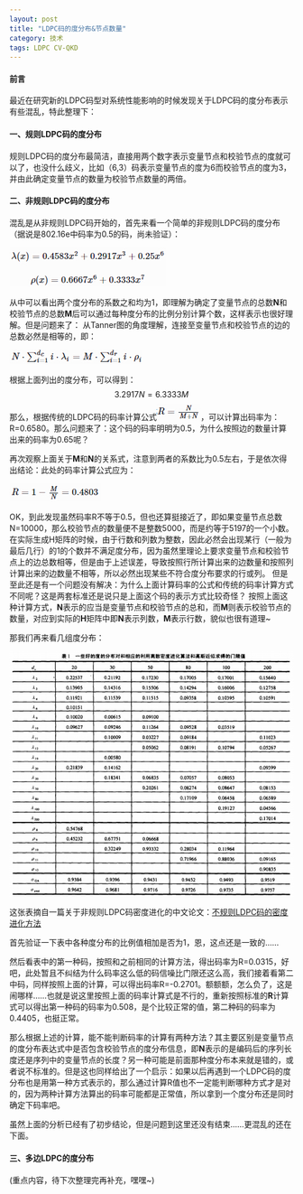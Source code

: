 ```yaml
---
layout: post
title: "LDPC码的度分布&节点数量"
category: 技术
tags: LDPC CV-QKD
---
```


#### 前言
  最近在研究新的LDPC码型对系统性能影响的时候发现关于LDPC码的度分布表示有些混乱，特此整理下：

#### 一、规则LDPC码的度分布
  规则LDPC码的度分布最简洁，直接用两个数字表示变量节点和校验节点的度就可以了，也没什么歧义，比如（6,3）码表示变量节点的度为6而校验节点的度为3，并由此确定变量节点的数量为校验节点数量的两倍。
  
#### 二、非规则LDPC码的度分布
  混乱是从非规则LDPC码开始的，首先来看一个简单的非规则LDPC码的度分布（据说是802.16e中码率为0.5的码，尚未验证）：
  
![interpreter pattern](/public/upload/LDPC-Degree/f1.jpg)

  从中可以看出两个度分布的系数之和均为1，即理解为确定了变量节点的总数**N**和校验节点的总数**M**后可以通过每种度分布的比例分别计算个数，这样表示也很好理解。但是问题来了：
  从Tanner图的角度理解，连接至变量节点和校验节点的边的总数必然是相等的，即：
  
![interpreter pattern](/public/upload/LDPC-Degree/f2.jpg)

  根据上面列出的度分布，可以得到：
  $$3.2917N = 6.3333M$$
  那么，根据传统的LDPC码的码率计算公式![interpreter pattern](/public/upload/LDPC-Degree/f3.jpg)，可以计算出码率为：R=0.6580。那么问题来了：这个码的码率明明为0.5，为什么按照边的数量计算出来的码率为0.65呢？
  
  再次观察上面关于**M**和**N**的关系式，注意到两者的系数比为0.5左右，于是依次得出结论：此处的码率计算公式应为：
  
  ![interpreter pattern](/public/upload/LDPC-Degree/f4.jpg)
  
  OK，到此发现虽然码率R不等于0.5，但也还算挺接近了，即如果变量节点总数N=10000，那么校验节点的数量便不是整数5000，而是约等于5197的一个小数。在实际生成H矩阵的时候，由于行数和列数为整数，因此必然会出现某行（一般为最后几行）的1的个数并不满足度分布，因为虽然里理论上要求变量节点和校验节点上的边总数相等，但是由于上述误差，导致按照行所计算出来的边数量和按照列计算出来的边数量不相等，所以必然出现某些不符合度分布要求的行或列。
  但是至此还是有一个问题没有解决：为什么上面计算码率的公式和传统的码率计算方式不同呢？这是两套标准还是说只是上面这个码的表示方式比较奇怪？
  按照上面这种计算方式，**N**表示的应当是变量节点和校验节点的总和，而**M**则表示校验节点的数量，对应到实际的**H**矩阵中即**N**表示列数，**M**表示行数，貌似也很有道理~
  
  那我们再来看几组度分布：
  
  ![interpreter pattern](/public/upload/LDPC-Degree/f5.jpg)
  
  这张表摘自一篇关于非规则LDPC码密度进化的中文论文：[不规则LDPC码的密度进化方法](http://www.cqvip.com/qk/91130a/200504/15487687.html)
  
  首先验证一下表中各种度分布的比例值相加是否为1，恩，这点还是一致的……
  
  然后看表中的第一种码，按照和之前相同的计算方法，得出码率为R=0.0315，好吧，此处暂且不纠结为什么码率这么低的码信噪比门限还这么高，我们接着看第二中码，同样按照上面的计算，可以得出码率R=-0.2701。额额额，怎么负了，这是闹哪样……也就是说这里按照上面的码率计算式是不行的，重新按照标准的**R**计算式可以得出第一种码的码率为0.508，是个比较正常的值，第二种码的码率为0.4405，也挺正常。
  
  那么根据上述的计算，能不能判断码率的计算有两种方法？其主要区别是变量节点的度分布表达式中是否包含校验节点的度分布信息，即**N**表示的是编码后的序列长度还是序列中的变量节点的长度？另一种可能是前面那种度分布本来就是错的，或者说不标准的。但是这也同样给出了一个启示：如果以后再遇到一个LDPC码的度分布也是用第一种方式表示的，那么通过计算R值也不一定能判断哪种方式才是对的，因为两种计算方法算出的码率可能都是正常值，所以拿到一个度分布还是同时确定下码率吧。
  
  虽然上面的分析已经有了初步结论，但是问题到这里还没有结束……更混乱的还在下面。
#### 三、多边LDPC的度分布
  (重点内容，待下次整理完再补充，嘿嘿~)
  
  
